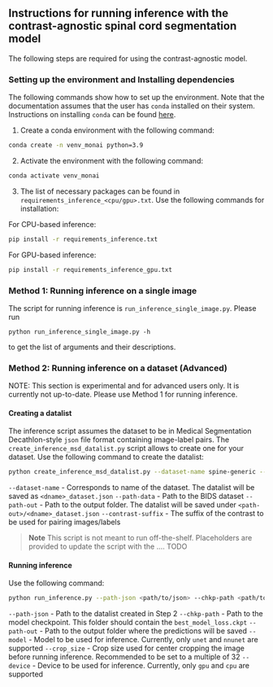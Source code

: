 ## Instructions for running inference with the contrast-agnostic spinal cord segmentation model

The following steps are required for using the contrast-agnostic model. 

### Setting up the environment and Installing dependencies

The following commands show how to set up the environment. Note that the documentation assumes that the user has `conda` installed on their system. Instructions on installing `conda` can be found [here](https://conda.io/projects/conda/en/latest/user-guide/install/index.html).

1. Create a conda environment with the following command:

```bash
conda create -n venv_monai python=3.9
```

2. Activate the environment with the following command:

```bash
conda activate venv_monai
```

3. The list of necessary packages can be found in `requirements_inference_<cpu/gpu>.txt`. Use the following commands for installation:

For CPU-based inference:
```bash
pip install -r requirements_inference.txt
```

For GPU-based inference:
```bash
pip install -r requirements_inference_gpu.txt
```


### Method 1: Running inference on a single image 

The script for running inference is `run_inference_single_image.py`. Please run 
```
python run_inference_single_image.py -h
```
to get the list of arguments and their descriptions.


### Method 2: Running inference on a dataset (Advanced)

NOTE: This section is experimental and for advanced users only. It is currently not up-to-date. Please use Method 1 for running inference.

#### Creating a datalist

The inference script assumes the dataset to be in Medical Segmentation Decathlon-style `json` file format containing image-label pairs. The `create_inference_msd_datalist.py` script allows to create one for your dataset. Use the following command to create the datalist:

```bash
python create_inference_msd_datalist.py --dataset-name spine-generic --path-data <path-to-dataset> --path-out <path-to-output-folder> --contrast-suffix T1w
```

`--dataset-name` - Corresponds to name of the dataset. The datalist will be saved as `<dname>_dataset.json`
`--path-data` - Path to the BIDS dataset
`--path-out` - Path to the output folder. The datalist will be saved under `<path-out>/<dname>_dataset.json`
`--contrast-suffix` - The suffix of the contrast to be used for pairing images/labels

> **Note**
> This script is not meant to run off-the-shelf. Placeholders are provided to update the script with the .... TODO


#### Running inference

Use the following command:

```bash
python run_inference.py --path-json <path/to/json> --chkp-path <path/to/checkpoint> --path-out <path/to/output> --model <unet/nnunet> --crop_size <48x160x320> --device <gpu/cpu>
```

`--path-json` - Path to the datalist created in Step 2
`--chkp-path` - Path to the model checkpoint. This folder should contain the `best_model_loss.ckpt`
`--path-out` - Path to the output folder where the predictions will be saved
`--model` - Model to be used for inference. Currently, only `unet` and `nnunet` are supported
`--crop_size` - Crop size used for center cropping the image before running inference. Recommended to be set to a multiple of 32
`--device` - Device to be used for inference. Currently, only `gpu` and `cpu` are supported



